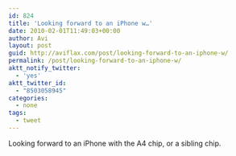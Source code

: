 ```yaml
---
id: 824
title: 'Looking forward to an iPhone w…'
date: 2010-02-01T11:49:03+00:00
author: Avi
layout: post
guid: http://aviflax.com/post/looking-forward-to-an-iphone-w/
permalink: /post/looking-forward-to-an-iphone-w/
aktt_notify_twitter:
  - 'yes'
aktt_twitter_id:
  - "8503058945"
categories:
  - none
tags:
  - tweet
---
```

Looking forward to an iPhone with the A4 chip, or a sibling chip.